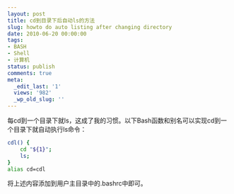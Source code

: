 ```yaml
---
layout: post
title: cd到目录下后自动ls的方法
slug: howto do auto listing after changing directory
date: 2010-06-20 00:00:00
tags:
- BASH
- Shell
- 计算机
status: publish
comments: true
meta:
  _edit_last: '1'
  views: '982'
  _wp_old_slug: ''
---
```

每cd到一个目录下就ls，这成了我的习惯。以下Bash函数和别名可以实现cd到一个目录下就自动执行ls命令：

```bash
cdl() {
    cd "${1}";
    ls;
}
alias cd=cdl
```

将上述内容添加到用户主目录中的.bashrc中即可。
